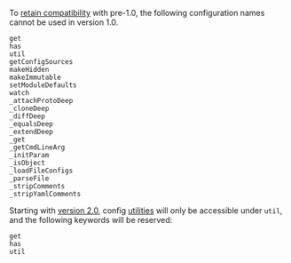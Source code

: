 To [retain compatibility](https://github.com/lorenwest/node-config/wiki/Future-Compatibility#compatibility-statement) with pre-1.0, the following configuration names cannot be used in version 1.0.
```
get
has
util
getConfigSources
makeHidden
makeImmutable
setModuleDefaults
watch 
_attachProtoDeep
_cloneDeep
_diffDeep
_equalsDeep
_extendDeep
_get
_getCmdLineArg 
_initParam
_isObject
_loadFileConfigs
_parseFile
_stripComments
_stripYamlComments
```

Starting with [version 2.0](https://github.com/lorenwest/node-config/wiki/Future-Compatibility#version-20---not-before-july-2015), config [utilities](https://github.com/lorenwest/node-config/wiki/Using-Config-Utilities) will only be accessible under ```util```, and the following keywords will be reserved:
```
get
has
util
````